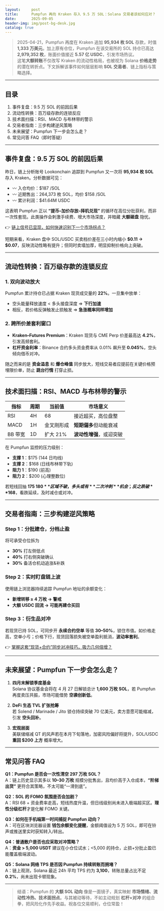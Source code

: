 ```yaml
---
layout:     post
title:      Pumpfun 再向 Kraken 存入 9.5 万 SOL：Solana 交易者该如何应对？
date:       2025-09-05
header-img: img/post-bg-desk.jpg
catalog: true
---
```


> 2025-04-21，Pumpfun 再度在 Kraken 追加 **95,934 枚 SOL** 存款，时值 **1,333 万美元**。加上原有仓位，Pumpfun 在该交易所的 SOL 持仓已高达 **2,979,352 枚**，账面价值接近 **5.57 亿  USDC**，引发市场热议。  
> 这笔**大额转账**不仅改写 Kraken 的流动性格局，也被视为 Solana **价格走势**的潜在转折点。下文拆解该事件如何层层影响 **SOL 交易者**、链上指标与策略选择。

---

## 目录
1. 事件复盘：9.5 万 SOL 的前因后果  
2. 流动性转换：百万级存款的连锁反应  
3. 技术面扫描：RSI、MACD 与布林带的警示  
4. 交易者指南：三步构建逆风策略  
5. 未来展望：Pumpfun 下一步会怎么走？  
6. 常见问答 FAQ（即时答疑）  

---

## 事件复盘：9.5 万 SOL 的前因后果

昨日，链上分析账号 Lookonchain 追踪到 Pumpfun 又一次将 **95,934 枚 SOL** 存入 Kraken。分析数据可见：

- 〰 入仓均价：$187 /SOL  
- 〰 近期售出：264,373 枚 SOL，均价 $158 /SOL  
- 〰 累计利润：$41.64M USDC  

这表明 Pumpfun 正以 **“提币–加价存放–择机兑现”** 的循环在高位分批获利，而非一次性套现。此类操作会刺激手续费、增大市场深度，并暗藏 **大额砸盘** 隐忧。  

👉 [链上信号已显现，如何快速识别下一个市场拐点？](https://okxdog.com/)

短期来看，Kraken 盘中 SOL/USDC 买卖档价差在三小时内缩小 **$0.11 → $0.07**，反映流动性略有提升；但同时卖墙加厚，明显抑制价格向上突破。  

---

## 流动性转换：百万级存款的连锁反应

### 1. 双向波动放大
Pumpfun 累计持仓已占据 Kraken 现货成交量的 **22%**。一旦集中放单：

- 空头能量释放速度 < 多头接盘深度 ⇒ **下行加速**  
- 相反，若价格反弹触发止损触发 ⇒ **急涨概率同样增加**  

### 2. 跨所价差套利窗口
- **Kraken–Futures Premium**：Kraken 现货与 CME Perp 价差最高达 **4.2%**，引发高频套利。  
- **杠杆资金利率**：Binance 合约多头资金费率从 0.01% 飙升至 **0.045%**，空头倾向借币对冲。  

随之而来的是 **资金溢息** 和 **爆仓峰值** 同步放大，短线交易者应提前在关键价格预埋限价单，防止 **跳台行情** 打穿止损。  

---

## 技术面扫描：RSI、MACD 与布林带的警示

| 指标 | 周期 | 当前值 | 市场意义 |
|---|---|---|---|
| RSI | 4H | 68 | 接近超买，高位盘整 |
| MACD | 1H | 金叉刚形成 | **短期偏多**但动能衰减 |
| BB 带宽 | 1D | 扩大 21% | **波动性增强**，或迎突破 |

在 Pumpfun 监控的压力级别：  
- **支撑 1**：$175 (144 日均线)  
- **支撑 2**：$168 (日线布林带下轨)  
- **阻力 1**：$190 (前高)  
- **阻力 2**：$200 (心理整数位)

若短线回抽 **$175~180** 区域不破，多头或有 **二次冲刺** 机会；反之跌破 **$168**，看跌延续，及时减仓或对冲。  

---

## 交易者指南：三步构建逆风策略

### Step 1：分批建仓，分档止盈
将可承受仓位拆为  
- **30%** 打左侧低点  
- **40%** 打右侧突破确认  
- **30%** 备活仓机动追涨&补跌  

### Step 2：实时盯盘链上波
使用链上浏览器持续追踪 Pumpfun 地址的余额变化：  
- **新增转移 ≥ 4 万枚 → 警戒**  
- **大额 USDC 回流 → 可能再建仓买回**  

### Step 3：衍生品对冲
若现货已持 SOL，可同步开 **永续合约空单** 等值 **30–50%**，锁住市值。如价格走高，空单小亏；价格下行，现货回落损失被空单盈利抵消，**波动率套利**。  

👉 [掌握这套“现货+合约”同步对冲技巧，吸力几何倍增？](https://okxdog.com/)

---

## 未来展望：Pumpfun 下一步会怎么走？

1. **四月末解锁季度基金**  
   Solana 协议基金会将在 4 月 27 日解锁总计 **1,600 万枚 SOL**，若 Pumpfun 再度卖压共振，市场可能借势 **空袭创新低**。

2. **DeFi 生态 TVL 扩张抢筹**  
   若 Solend / Marinade / Jito 锁仓持续突破 70 亿美元，卖方意愿可能缩减，引发 **空头回补**。

3. **宏观层面**  
   美联储缩减 QT 的风声若在本月下旬落地，加密风险偏好将提升，SOL/USDC **重回 $200 上方** 概率增大。

---

## 常见问答 FAQ

**Q1：Pumpfun 是否会一次性清空 297 万枚 SOL？**  
A：链上历史显示其多以 **10–30 万枚** 规模分批售出，且均价高于入仓成本，**“阶梯出货”** 更符合其策略，不太可能“一滑到底”。

**Q2：SOL 的 FOMO 氛围是否会加剧？**  
A：RSI 68 + 资金费率走高，短线热度升温，但日线级别尚未进入极端超买区。**理性分级杠杆**才是化解 FOMO 关键。

**Q3：如何在手机端第一时间捕捉 Pumpfun 动向？**  
A：可在区块浏览器设置 **钱包余额变化提醒**，金额阈值设为 5 万 SOL，即可在铃声或推送里实时获知转入/转出。

**Q4：普通散户是否也应采取对冲策略？**  
A：**资金 > 5,000 USDT** 建议在小仓位试水；<5,000 的持仓，止损+分批止盈已能覆盖极端波动。

**Q5：Solana 网络 TPS 是否因 Pumpfun 持续转账而拥堵？**  
A：链上观测，Solana 最近 24h 平均 TPS 约为 **3,100**，转账总量占比不足 **0.2%**，尚未出现卡顿现象。

---

> 结语：Pumpfun 的 **大额 SOL 动向** 像是一面镜子，真实映射 **市场情绪、流动性冷热、技术面拐点**。与其被动等待，不如主动规划 **杠杆+对冲** 的组合拳，把风险化作先手收益。祝各位交易顺利，仓位常盈！
